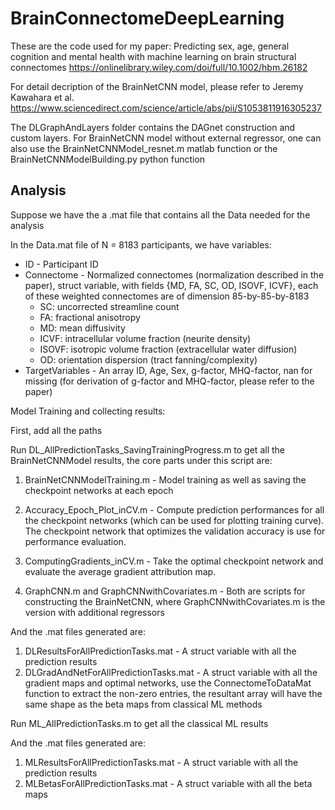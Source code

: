 # BrainConnectomeDeepLearning
These are the code used for my paper: Predicting sex, age, general cognition and mental health with machine learning on brain structural connectomes https://onlinelibrary.wiley.com/doi/full/10.1002/hbm.26182

For detail decription of the BrainNetCNN model, please refer to Jeremy Kawahara et al. https://www.sciencedirect.com/science/article/abs/pii/S1053811916305237

The DLGraphAndLayers folder contains the DAGnet construction and custom layers. For BrainNetCNN model without external regressor, one can also use the 
BrainNetCNNModel_resnet.m matlab function or the BrainNetCNNModelBuilding.py python function

## Analysis
Suppose we have the a .mat file that contains all the Data needed for the analysis

In the Data.mat file of N = 8183 participants, we have variables:

- ID 		- 	Participant ID
- Connectome	-	Normalized connectomes (normalization described in the paper), struct variable, 
			with fields {MD, FA, SC, OD, ISOVF, ICVF}, each of these weighted connectomes are of dimension 85-by-85-by-8183
  - SC: uncorrected streamline count
  - FA: fractional anisotropy
  - MD: mean diffusivity
  - ICVF: intracellular volume fraction (neurite density)
  - ISOVF: isotropic volume fraction (extracellular water diffusion)
  - OD: orientation dispersion (tract fanning/complexity)
- TargetVariables - An array ID, Age, Sex, g-factor, MHQ-factor, nan for missing (for derivation of g-factor and MHQ-factor, please refer to the paper)


Model Training and collecting results:

First, add all the paths 
  
Run DL_AllPredictionTasks_SavingTrainingProgress.m to get all the BrainNetCNNModel results, the core parts under this script are:

1. BrainNetCNNModelTraining.m	- Model training as well as saving the checkpoint networks at each epoch
2. Accuracy_Epoch_Plot_inCV.m	- Compute prediction performances for all the checkpoint networks (which can be used for plotting training curve). 
					The checkpoint network that optimizes the validation accuracy is use for performance evaluation. 
3. ComputingGradients_inCV.m - Take the optimal checkpoint network and evaluate the average gradient attribution map.

4. GraphCNN.m and GraphCNNwithCovariates.m - Both are scripts for constructing the BrainNetCNN, where GraphCNNwithCovariates.m is the version with additional regressors

And the .mat files generated are:
1. DLResultsForAllPredictionTasks.mat - A struct variable with all the prediction results
2. DLGradAndNetForAllPredictionTasks.mat - A struct variable with all the gradient maps and optimal networks, use the ConnectomeToDataMat function to extract the non-zero entries,
							the resultant array will have the same shape as the beta maps from classical ML methods

Run ML_AllPredictionTasks.m to get all the classical ML results


And the .mat files generated are:
1. MLResultsForAllPredictionTasks.mat - A struct variable with all the prediction results
2. MLBetasForAllPredictionTasks.mat - A struct variable with all the beta maps
